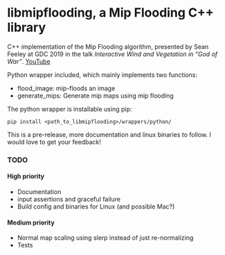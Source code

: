 # libmipflooding, a Mip Flooding C++ library

C++ implementation of the Mip Flooding algorithm, presented by Sean Feeley at GDC 2019 in the talk 
_Interactive Wind and Vegetation in “God of War”_. [YouTube](https://www.youtube.com/watch?v=MKX45_riWQA&t=2954s)

Python wrapper included, which mainly implements two functions:
* flood_image: mip-floods an image
* generate_mips: Generate mip maps using mip flooding 

The python wrapper is installable using pip:

```
pip install <path_to_libmipflooding>/wrappers/python/
```

This is a pre-release, more documentation and linux binaries to follow. I would love to get your feedback!

### TODO
#### High priority
* Documentation
* input assertions and graceful failure
* Build config and binaries for Linux (and possible Mac?)

#### Medium priority
* Normal map scaling using slerp instead of just re-normalizing
* Tests